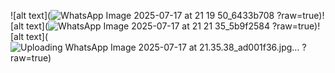 ![alt text](![WhatsApp Image 2025-07-17 at 21 19 50_6433b708](https://github.com/user-attachments/assets/9f0615d4-e64b-42f9-87bc-47dad1a967c7)
?raw=true)![alt text](![WhatsApp Image 2025-07-17 at 21 21 35_5b9f2584](https://github.com/user-attachments/assets/51208790-0f8a-4892-a7b0-4145bdf6fb44)
?raw=true)![alt text](![Uploading WhatsApp Image 2025-07-17 at 21.35.38_ad001f36.jpg…]()
?raw=true)










